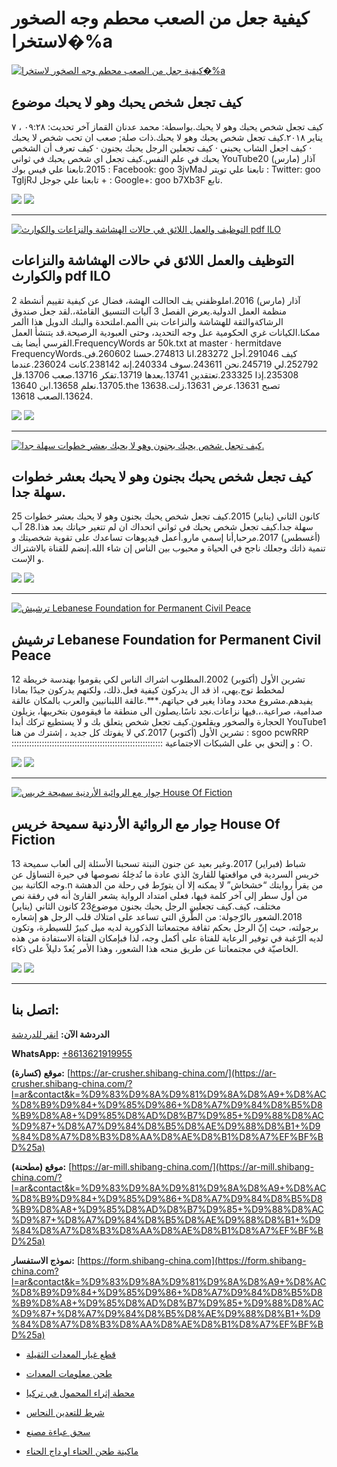 # كيفية جعل من الصعب محطم وجه الصخور لاستخرا�%a

<a href="https://swt.shibang-china.com/?l=ar&img&k=%D9%83%D9%8A%D9%81%D9%8A%D8%A9+%D8%AC%D8%B9%D9%84+%D9%85%D9%86+%D8%A7%D9%84%D8%B5%D8%B9%D8%A8+%D9%85%D8%AD%D8%B7%D9%85+%D9%88%D8%AC%D9%87+%D8%A7%D9%84%D8%B5%D8%AE%D9%88%D8%B1+%D9%84%D8%A7%D8%B3%D8%AA%D8%AE%D8%B1%D8%A7%EF%BF%BD%25a" target="_blank">![كيفية جعل من الصعب محطم وجه الصخور لاستخرا�%a](http://static.shibang-china.com/all-800x300/1214.jpg)</a>

## كيف تجعل شخص يحبك وهو لا يحبك موضوع
كيف تجعل شخص يحبك وهو لا يحبك.بواسطة: محمد عدنان القماز آخر تحديث: ٠٩:٢٨ ، ٧ يناير ٢٠١٨.كيف تجعل شخص يحبك وهو لا يحبك.ذات صلة; صعب ان تحب شخص لا يحبك &middot; كيف اجعل الشاب يحبني &middot; كيف تجعلين الرجل يحبك بجنون &middot; كيف تعرف أن الشخص يحبك في علم النفس.كيف تجعل اي شخص يحبك في ثواني YouTube20 آذار (مارس) 2015.تابعنا علي فيس بوك : Facebook: goo 3jvMaJ تابعنا علي تويتر : Twitter: goo TgIjRJ تابعنا علي جوجل + : Google+: goo b7Xb3F تابع.


<a href="https://whatsapp.shibangsoft.com/WhatsApp.php" target="_blank" title="WhatsApp">![](http://static.shibang-china.com/icon/whatsapp.png)</a> <a href="https://swt.shibang-china.com/?l=ar&icon&k=%D9%83%D9%8A%D9%81%D9%8A%D8%A9+%D8%AC%D8%B9%D9%84+%D9%85%D9%86+%D8%A7%D9%84%D8%B5%D8%B9%D8%A8+%D9%85%D8%AD%D8%B7%D9%85+%D9%88%D8%AC%D9%87+%D8%A7%D9%84%D8%B5%D8%AE%D9%88%D8%B1+%D9%84%D8%A7%D8%B3%D8%AA%D8%AE%D8%B1%D8%A7%EF%BF%BD%25a" target="_blank">![](http://static.shibang-china.com/icon/chat-ar.png)</a>

---

<a href="https://swt.shibang-china.com/?l=ar&img&k=%D9%83%D9%8A%D9%81%D9%8A%D8%A9+%D8%AC%D8%B9%D9%84+%D9%85%D9%86+%D8%A7%D9%84%D8%B5%D8%B9%D8%A8+%D9%85%D8%AD%D8%B7%D9%85+%D9%88%D8%AC%D9%87+%D8%A7%D9%84%D8%B5%D8%AE%D9%88%D8%B1+%D9%84%D8%A7%D8%B3%D8%AA%D8%AE%D8%B1%D8%A7%EF%BF%BD%25a" target="_blank">![التوظيف والعمل اللائق في حالات الهشاشة والنزاعات والكوارث pdf ILO](http://static.shibang-china.com/all-800x300/176.jpg)</a>

## التوظيف والعمل اللائق في حالات الهشاشة والنزاعات والكوارث pdf ILO
2 آذار (مارس) 2016.املوظفني يف الحاالت الهشة، فضال عن كيفية تقييم أنشطة منظمة العمل الدولية.يعرض الفصل 3 آليات التنسيق القامئة،.لقد جعل صندوق الرشاكةوالثقة للهشاشة والنزاعات بني األمم.املتحدة والبنك الدويل هذا األمر ممكنا.الكيانات غري الحكومية عىل وجه التحديد، وحتى العبودية الرصيحة.قد يتنشأ العمل القرسي أيضا يف.FrequencyWords ar 50k.txt at master · hermitdave FrequencyWords.كيف 291046.أجل 283272.انا 274813.حسنا 260602.فى 252792.لي 245719.نحن 243611.سوف 240334.إنه 238142.كانت 236024.عندما 235308.إذا 233325.تعتقدين 13741.بعدها 13719.تفكر 13716.صعب 13706.قل 13705.نعلم 13658.ابن 13640.the 13638.تصبح 13631.عرض 13631.زلت 13624.الصعب 13618.


<a href="https://whatsapp.shibangsoft.com/WhatsApp.php" target="_blank" title="WhatsApp">![](http://static.shibang-china.com/icon/whatsapp.png)</a> <a href="https://swt.shibang-china.com/?l=ar&icon&k=%D9%83%D9%8A%D9%81%D9%8A%D8%A9+%D8%AC%D8%B9%D9%84+%D9%85%D9%86+%D8%A7%D9%84%D8%B5%D8%B9%D8%A8+%D9%85%D8%AD%D8%B7%D9%85+%D9%88%D8%AC%D9%87+%D8%A7%D9%84%D8%B5%D8%AE%D9%88%D8%B1+%D9%84%D8%A7%D8%B3%D8%AA%D8%AE%D8%B1%D8%A7%EF%BF%BD%25a" target="_blank">![](http://static.shibang-china.com/icon/chat-ar.png)</a>

---

<a href="https://swt.shibang-china.com/?l=ar&img&k=%D9%83%D9%8A%D9%81%D9%8A%D8%A9+%D8%AC%D8%B9%D9%84+%D9%85%D9%86+%D8%A7%D9%84%D8%B5%D8%B9%D8%A8+%D9%85%D8%AD%D8%B7%D9%85+%D9%88%D8%AC%D9%87+%D8%A7%D9%84%D8%B5%D8%AE%D9%88%D8%B1+%D9%84%D8%A7%D8%B3%D8%AA%D8%AE%D8%B1%D8%A7%EF%BF%BD%25a" target="_blank">![كيف تجعل شخص يحبك بجنون وهو لا يحبك بعشر خطوات سهلة جدا.](http://static.shibang-china.com/all-800x300/723.jpg)</a>

## كيف تجعل شخص يحبك بجنون وهو لا يحبك بعشر خطوات سهلة جدا.
25 كانون الثاني (يناير) 2015.كيف تجعل شخص يحبك بجنون وهو لا يحبك بعشر خطوات سهلة جدا.كيف تجعل شخص يحبك في ثواني اتحداك ان لم تتغير حياتك بعد هذا.28 آب (أغسطس) 2017.مرحبا,أنا إسمي مارو.أعمل فيديوهات تساعدك على تقوية شخصيتك و تنمية ذاتك وجعلك ناجح في الحياة و محبوب بين الناس إن شاء الله.إنضم للقناة بالاشتراك و الإست.


<a href="https://whatsapp.shibangsoft.com/WhatsApp.php" target="_blank" title="WhatsApp">![](http://static.shibang-china.com/icon/whatsapp.png)</a> <a href="https://swt.shibang-china.com/?l=ar&icon&k=%D9%83%D9%8A%D9%81%D9%8A%D8%A9+%D8%AC%D8%B9%D9%84+%D9%85%D9%86+%D8%A7%D9%84%D8%B5%D8%B9%D8%A8+%D9%85%D8%AD%D8%B7%D9%85+%D9%88%D8%AC%D9%87+%D8%A7%D9%84%D8%B5%D8%AE%D9%88%D8%B1+%D9%84%D8%A7%D8%B3%D8%AA%D8%AE%D8%B1%D8%A7%EF%BF%BD%25a" target="_blank">![](http://static.shibang-china.com/icon/chat-ar.png)</a>

---

<a href="https://swt.shibang-china.com/?l=ar&img&k=%D9%83%D9%8A%D9%81%D9%8A%D8%A9+%D8%AC%D8%B9%D9%84+%D9%85%D9%86+%D8%A7%D9%84%D8%B5%D8%B9%D8%A8+%D9%85%D8%AD%D8%B7%D9%85+%D9%88%D8%AC%D9%87+%D8%A7%D9%84%D8%B5%D8%AE%D9%88%D8%B1+%D9%84%D8%A7%D8%B3%D8%AA%D8%AE%D8%B1%D8%A7%EF%BF%BD%25a" target="_blank">![ترشيش Lebanese Foundation for Permanent Civil Peace](http://static.shibang-china.com/all-800x300/39.jpg)</a>

## ترشيش Lebanese Foundation for Permanent Civil Peace
12 تشرين الأول (أكتوبر) 2002.المطلوب اشراك الناس لكي يقوموا بهندسة خريطة لمخطط توج.يهي، اذ قد ال يدركون كيفية فعل.ذلك، ولكنهم يدركون جيدًا بماذا يفيدهم.مشروع محدد وماذا يغير في حياتهم.***.عالقة اللبنانيين والعرب بالمكان عالقة صدامية، صراعية.،.فيها نزاعات.نجد ناسًا.يصلون الى منطقة ما فيقومون بتخريبها، يزيلون الحجارة والصخور ويقلعون.كيف تجعل شخص يتعلق بك و لا يستطيع تركك أبدا YouTube1 تشرين الأول (أكتوبر) 2017.كي لا يفوتك كل جديد ، إشترك من هنا : sgoo pcwRRP :::::::::::::::::::::::::::::::::::::::::::::::::::::::::::: و إلتحق بي على الشبكات الاجتماعية : ○.


<a href="https://whatsapp.shibangsoft.com/WhatsApp.php" target="_blank" title="WhatsApp">![](http://static.shibang-china.com/icon/whatsapp.png)</a> <a href="https://swt.shibang-china.com/?l=ar&icon&k=%D9%83%D9%8A%D9%81%D9%8A%D8%A9+%D8%AC%D8%B9%D9%84+%D9%85%D9%86+%D8%A7%D9%84%D8%B5%D8%B9%D8%A8+%D9%85%D8%AD%D8%B7%D9%85+%D9%88%D8%AC%D9%87+%D8%A7%D9%84%D8%B5%D8%AE%D9%88%D8%B1+%D9%84%D8%A7%D8%B3%D8%AA%D8%AE%D8%B1%D8%A7%EF%BF%BD%25a" target="_blank">![](http://static.shibang-china.com/icon/chat-ar.png)</a>

---

<a href="https://swt.shibang-china.com/?l=ar&img&k=%D9%83%D9%8A%D9%81%D9%8A%D8%A9+%D8%AC%D8%B9%D9%84+%D9%85%D9%86+%D8%A7%D9%84%D8%B5%D8%B9%D8%A8+%D9%85%D8%AD%D8%B7%D9%85+%D9%88%D8%AC%D9%87+%D8%A7%D9%84%D8%B5%D8%AE%D9%88%D8%B1+%D9%84%D8%A7%D8%B3%D8%AA%D8%AE%D8%B1%D8%A7%EF%BF%BD%25a" target="_blank">![حِوار مع الروائية الأردنية سميحة خريس House Of Fiction](http://static.shibang-china.com/all-800x300/1328.jpg)</a>

## حِوار مع الروائية الأردنية سميحة خريس House Of Fiction
13 شباط (فبراير) 2017.وغير بعيد عن جنون النبتة تسحبنا الأسئلة إلى ألعاب سميحة خريس السردية في مواقعتها للقارئ الذي عادة ما تُدخِلهُ نصوصها في حيرة التساؤل عن وجه الكاتبة بين.n من يقرأ روايتك “خشخاش” لا يمكنه إلا أن يتورّط في رحلة من الدهشة من أول سطر إلى آخر كلمة فيها، فعلى امتداد الرواية يشعر القارئ أنه في رفقة نص مختلف، كيف.كيف تجعلين الرجل يحبك بجنون موضوع23 كانون الثاني (يناير) 2018.الشعور بالرّجولة: من الطُّرق التي تساعد على امتلاك قلب الرجل هو إشعاره برجولته، حيث إنّ الرجل بحكم ثقافة مجتمعاتنا الذكورية لديه ميل كبيرٌ للسيطرة، وتكون لديه الرّغبة في توفير الرعاية للفتاة على أكمل وجه، لذا فبإمكان الفتاة الاستفادة من هذه الخاصيّة في مجتمعاتنا عن طريق منحه هذا الشعور، وهذا الأمر يُعدّ دليلاً على ذكاء.


<a href="https://whatsapp.shibangsoft.com/WhatsApp.php" target="_blank" title="WhatsApp">![](http://static.shibang-china.com/icon/whatsapp.png)</a> <a href="https://swt.shibang-china.com/?l=ar&icon&k=%D9%83%D9%8A%D9%81%D9%8A%D8%A9+%D8%AC%D8%B9%D9%84+%D9%85%D9%86+%D8%A7%D9%84%D8%B5%D8%B9%D8%A8+%D9%85%D8%AD%D8%B7%D9%85+%D9%88%D8%AC%D9%87+%D8%A7%D9%84%D8%B5%D8%AE%D9%88%D8%B1+%D9%84%D8%A7%D8%B3%D8%AA%D8%AE%D8%B1%D8%A7%EF%BF%BD%25a" target="_blank">![](http://static.shibang-china.com/icon/chat-ar.png)</a>

---
## اتصل بنا:

**الدردشة الآن:** [انقر للدردشة](https://swt.shibang-china.com?l=ar&contact&k=%D9%83%D9%8A%D9%81%D9%8A%D8%A9+%D8%AC%D8%B9%D9%84+%D9%85%D9%86+%D8%A7%D9%84%D8%B5%D8%B9%D8%A8+%D9%85%D8%AD%D8%B7%D9%85+%D9%88%D8%AC%D9%87+%D8%A7%D9%84%D8%B5%D8%AE%D9%88%D8%B1+%D9%84%D8%A7%D8%B3%D8%AA%D8%AE%D8%B1%D8%A7%EF%BF%BD%25a)

**WhatsApp:**  [+8613621919955](https://whatsapp.shibangsoft.com/WhatsApp.php)

**موقع (كسارة):** [https://ar-crusher.shibang-china.com/](https://ar-crusher.shibang-china.com/?l=ar&contact&k=%D9%83%D9%8A%D9%81%D9%8A%D8%A9+%D8%AC%D8%B9%D9%84+%D9%85%D9%86+%D8%A7%D9%84%D8%B5%D8%B9%D8%A8+%D9%85%D8%AD%D8%B7%D9%85+%D9%88%D8%AC%D9%87+%D8%A7%D9%84%D8%B5%D8%AE%D9%88%D8%B1+%D9%84%D8%A7%D8%B3%D8%AA%D8%AE%D8%B1%D8%A7%EF%BF%BD%25a)

**موقع (مطحنة):** [https://ar-mill.shibang-china.com/](https://ar-mill.shibang-china.com/?l=ar&contact&k=%D9%83%D9%8A%D9%81%D9%8A%D8%A9+%D8%AC%D8%B9%D9%84+%D9%85%D9%86+%D8%A7%D9%84%D8%B5%D8%B9%D8%A8+%D9%85%D8%AD%D8%B7%D9%85+%D9%88%D8%AC%D9%87+%D8%A7%D9%84%D8%B5%D8%AE%D9%88%D8%B1+%D9%84%D8%A7%D8%B3%D8%AA%D8%AE%D8%B1%D8%A7%EF%BF%BD%25a)

**نموذج الاستفسار:** [https://form.shibang-china.com](https://form.shibang-china.com?l=ar&contact&k=%D9%83%D9%8A%D9%81%D9%8A%D8%A9+%D8%AC%D8%B9%D9%84+%D9%85%D9%86+%D8%A7%D9%84%D8%B5%D8%B9%D8%A8+%D9%85%D8%AD%D8%B7%D9%85+%D9%88%D8%AC%D9%87+%D8%A7%D9%84%D8%B5%D8%AE%D9%88%D8%B1+%D9%84%D8%A7%D8%B3%D8%AA%D8%AE%D8%B1%D8%A7%EF%BF%BD%25a)

* [قطع غيار المعدات الثقيلة](../21/%D9%82%D8%B7%D8%B9%20%D8%BA%D9%8A%D8%A7%D8%B1%20%D8%A7%D9%84%D9%85%D8%B9%D8%AF%D8%A7%D8%AA%20%D8%A7%D9%84%D8%AB%D9%82%D9%8A%D9%84%D8%A9.md)

* [طحن معلومات المعدات](../25/%D8%B7%D8%AD%D9%86%20%D9%85%D8%B9%D9%84%D9%88%D9%85%D8%A7%D8%AA%20%D8%A7%D9%84%D9%85%D8%B9%D8%AF%D8%A7%D8%AA.md)

* [محطة إثراء المحمول في تركيا](../25/%D9%85%D8%AD%D8%B7%D8%A9%20%D8%A5%D8%AB%D8%B1%D8%A7%D8%A1%20%D8%A7%D9%84%D9%85%D8%AD%D9%85%D9%88%D9%84%20%D9%81%D9%8A%20%D8%AA%D8%B1%D9%83%D9%8A%D8%A7.md)

* [شرط للتعدين النحاس](../24/%D8%B4%D8%B1%D8%B7%20%D9%84%D9%84%D8%AA%D8%B9%D8%AF%D9%8A%D9%86%20%D8%A7%D9%84%D9%86%D8%AD%D8%A7%D8%B3.md)

* [سحق عباءة مصنع](../23/%D8%B3%D8%AD%D9%82%20%D8%B9%D8%A8%D8%A7%D8%A1%D8%A9%20%D9%85%D8%B5%D9%86%D8%B9.md)

* [ماكينة طحن الحناء او داج الحناء](../21/%D9%85%D8%A7%D9%83%D9%8A%D9%86%D8%A9%20%D8%B7%D8%AD%D9%86%20%D8%A7%D9%84%D8%AD%D9%86%D8%A7%D8%A1%20%D8%A7%D9%88%20%D8%AF%D8%A7%D8%AC%20%D8%A7%D9%84%D8%AD%D9%86%D8%A7%D8%A1.md)